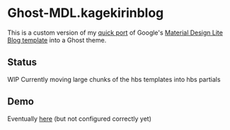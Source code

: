 # Ghost-MDL.kagekirinblog

This is a custom version of
my [quick port](https://github.com/KageKirin/Ghost-MDL.blog.git)
of Google's [Material Design Lite](http://www.getmdl.io)
[Blog template](http://www.getmdl.io/templates/blog/index.html)
into a Ghost theme.


## Status

WIP
Currently moving large chunks of the hbs templates into hbs partials

## Demo

Eventually [here](https://kagekirinblog.herokuapp.com/) (but not configured correctly yet)
